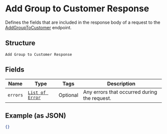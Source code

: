 
# Add Group to Customer Response

Defines the fields that are included in the response body of
a request to the [AddGroupToCustomer](/doc/api/customers.md#add-group-to-customer) endpoint.

## Structure

`Add Group to Customer Response`

## Fields

| Name | Type | Tags | Description |
|  --- | --- | --- | --- |
| `errors` | [`List of Error`](/doc/models/error.md) | Optional | Any errors that occurred during the request. |

## Example (as JSON)

```json
{}
```


